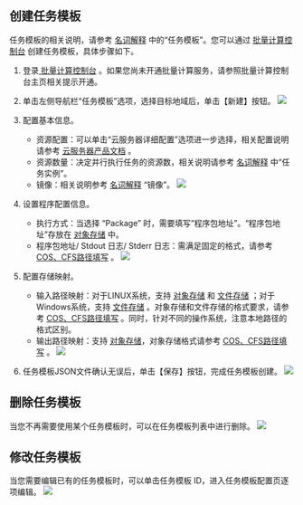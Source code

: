## 创建任务模板
任务模板的相关说明，请参考 [名词解释](https://cloud.tencent.com/document/product/599/10396) 中的“任务模板”。您可以通过 [批量计算控制台](https://console.cloud.tencent.com/batch/task) 创建任务模板，具体步骤如下。
1. 登录[ 批量计算控制台](https://console.cloud.tencent.com/batch/task) 。如果您尚未开通批量计算服务，请参照批量计算控制台主页相关提示开通。

2. 单击左侧导航栏“任务模板”选项，选择目标地域后，单击【新建】按钮。
![](https://main.qcloudimg.com/raw/963eaf124f97211ae6f1973ca81abc28.png)

3. 配置基本信息。
   - 资源配置：可以单击“云服务器详细配置”选项进一步选择，相关配置说明请参考 [云服务器产品文档](https://intl.cloud.tencent.com/document/product/213) 。
   - 资源数量：决定并行执行任务的资源数，相关说明请参考 [名词解释](https://cloud.tencent.com/document/product/599/10396)  中“任务实例”。
   - 镜像：相关说明参考 [名词解释](https://cloud.tencent.com/document/product/599/10396) “镜像”。
   ![](https://main.qcloudimg.com/raw/1791e9f754b7529c487dc0f10eb4bb98.png)

4. 设置程序配置信息。
   - 执行方式：当选择 “Package” 时，需要填写“程序包地址”。“程序包地址”存放在 [对象存储](https://intl.cloud.tencent.com/document/product/436) 中。
   - 程序包地址/ Stdout 日志/ Stderr 日志：需满足固定的格式，请参考 [COS、CFS路径填写](https://cloud.tencent.com/document/product/599/13996) 。
![](https://main.qcloudimg.com/raw/423bf1b3ac0639169d9ba4ece661732f.png)

5. 配置存储映射。
   - 输入路径映射：对于LINUX系统，支持 [对象存储](https://intl.cloud.tencent.com/document/product/436) 和 [文件存储](https://intl.cloud.tencent.com/document/product/582) ；对于Windows系统，支持 [文件存储](https://intl.cloud.tencent.com/document/product/582) 。对象存储和文件存储的格式要求，请参考 [COS、CFS路径填写](https://cloud.tencent.com/document/product/599/13996) 。同时，针对不同的操作系统，注意本地路径的格式区别。
   - 输出路径映射：支持 [对象存储](https://intl.cloud.tencent.com/document/product/436)，对象存储格式请参考 [COS、CFS路径填写](https://cloud.tencent.com/document/product/599/13996) 。
   ![](https://main.qcloudimg.com/raw/dfcff0f1f896906316fd9227b105d54e.png)

6. 任务模板JSON文件确认无误后，单击【保存】按钮，完成任务模板创建。
![](https://main.qcloudimg.com/raw/3aadaf52ef74160eb1cd7e92b401e4e6.png)

## 删除任务模板
当您不再需要使用某个任务模板时，可以在任务模板列表中进行删除。
![](https://main.qcloudimg.com/raw/cfcdac39a8b7abb42c4d442e3bf948ed.png)

## 修改任务模板
当您需要编辑已有的任务模板时，可以单击任务模板 ID，进入任务模板配置页逐项编辑。
![](https://main.qcloudimg.com/raw/bb50e54947c48a241faca8f2fb369fcc.png)
